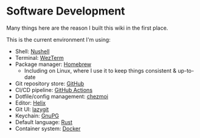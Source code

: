 # Software Development

Many things here are the reason I built this wiki in the first place.

This is the current environment I'm using:

- Shell: [Nushell](https://www.nushell.sh)
- Terminal: [WezTerm](https://wezfurlong.org/wezterm/)
- Package manager: [Homebrew](https://brew.sh)
  - Including on Linux, where I use it to keep things consistent & up-to-date
- Git repository store: [GitHub](https://github.com/lizclipse)
- CI/CD pipeline: [GitHub Actions](https://docs.github.com/en/actions)
- Dotfile/config management: [chezmoi](https://www.chezmoi.io)
- Editor: [Helix](https://helix-editor.com)
- Git UI: [lazygit](https://github.com/jesseduffield/lazygit)
- Keychain: [GnuPG](https://www.gnupg.org)
- Default language: [Rust](https://www.rust-lang.org)
- Container system: [Docker](https://www.docker.com)
